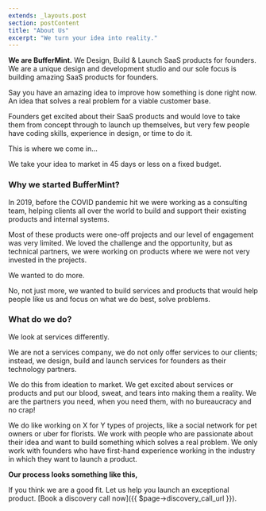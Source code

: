 ```yaml
---
extends: _layouts.post
section: postContent
title: "About Us"
excerpt: "We turn your idea into reality."
---
```


**We are BufferMint.** We Design, Build & Launch SaaS products for founders. We are a unique design and development studio and our sole focus is building amazing SaaS products for founders.

Say you have an amazing idea to improve how something is done right now. An idea that solves a real problem for a viable customer base.

Founders get excited about their SaaS products and would love to take them from concept through to launch up themselves, but very few people have coding skills, experience in design, or time to do it.

This is where we come in…

<x-quote>
We take your idea to market in 45 days or less on a fixed budget.
</x-quote>

### Why we started BufferMint?

In 2019, before the COVID pandemic hit we were working as a consulting team, helping clients all over the world to build and support their existing products and internal systems.

Most of these products were one-off projects and our level of engagement was very limited. We loved the challenge and the opportunity, but as technical partners, we were working on products where we were not very invested in the projects.

We wanted to do more.

No, not just more, we wanted to build services and products that would help people like us and focus on what we do best, solve problems.

<x-image :wide="true" alt="Buffermint is born" url="https://images.unsplash.com/photo-1584907797015-7554cd315667?ixid=MnwxMjA3fDB8MHxwaG90by1wYWdlfHx8fGVufDB8fHx8&ixlib=rb-1.2.1&auto=format&fit=crop&w=1955&q=80" caption="So, BufferMint was born." />

### What do we do?

We look at services differently.

We are not a services company, we do not only offer services to our clients; instead, we design, build and launch services for founders as their technology partners.

<x-image url="https://images.unsplash.com/photo-1466692476868-aef1dfb1e735?ixid=MnwxMjA3fDB8MHxwaG90by1wYWdlfHx8fGVufDB8fHx8&ixlib=rb-1.2.1&auto=format&fit=crop&w=1950&q=80" caption="We help you turn your idea into a marketable product." />

We do this from ideation to market. We get excited about services or products and put our blood, sweat, and tears into making them a reality. We are the partners you need, when you need them, with no bureaucracy and no crap!

We do like working on X for Y types of projects, like a social network for pet owners or uber for florists. We work with people who are passionate about their idea and want to build something which solves a real problem. We only work with founders who have first-hand experience working in the industry in which they want to launch a product.

**Our process looks something like this,**

<x-list :list='[
    "Brainstorm your MVP <br/> In this step, we map out a version of your product with just enough features to be loved by early customers who can then provide feedback for future iterations.",
    "Design and Build <br/> After the MVP is planned and approved by you, we design and develop the product. We keep you in the loop and utilize your domain knowledge through everyday feedback.",
    "Launch and Reiterate <br/> After launching the MVP, we help you to gain traction for the product using multiple channels. We work with you to collect user feedback and plan upcoming features and releases.",
]' />

If you think we are a good fit. Let us help you launch an exceptional product. [Book a discovery call now]({{ $page->discovery_call_url }}).
